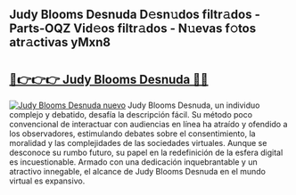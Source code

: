 ## Judy Blooms Desnuda D𝚎sn𝚞dos filtr𝚊dos - Parts-OQZ Vid𝚎os filtr𝚊dos - N𝚞evas f𝚘tos atr𝚊ctivas yMxn8

# <h2><a href="http://mb12xf3.tromn.icu/?c=Judy+Blooms+Desnuda">🔗👉👉👉 Judy Blooms Desnuda 🔗🔗</a></h2>

[![Judy Blooms Desnuda nuevo](https://i.imgur.com/pEAQMta.gif)](http://mb12xf3.tromn.icu/?c=Judy+Blooms+Desnuda)
Judy Blooms Desnuda, un individuo complejo y debatido, desafía la descripción fácil. Su método poco convencional de interactuar con audiencias en línea ha atraído y ofendido a los observadores, estimulando debates sobre el consentimiento, la moralidad y las complejidades de las sociedades virtuales. Aunque se desconoce su rumbo futuro, su papel en la redefinición de la esfera digital es incuestionable. Armado con una dedicación inquebrantable y un atractivo innegable, el alcance de Judy Blooms Desnuda en el mundo virtual es expansivo.
